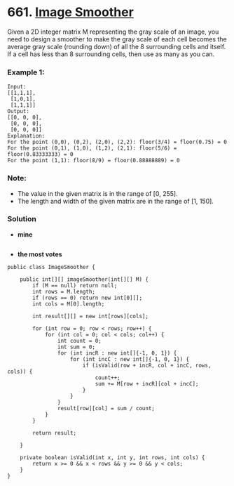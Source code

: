 # 661. [Image Smoother](https://leetcode.com/problems/image-smoother/description/)

Given a 2D integer matrix M representing the gray scale of an image, you need to design a smoother to make the gray scale of each cell becomes the average gray scale (rounding down) of all the 8 surrounding cells and itself. If a cell has less than 8 surrounding cells, then use as many as you can.

### Example 1:
    Input:
    [[1,1,1],
     [1,0,1],
     [1,1,1]]
    Output:
    [[0, 0, 0],
     [0, 0, 0],
     [0, 0, 0]]
    Explanation:
    For the point (0,0), (0,2), (2,0), (2,2): floor(3/4) = floor(0.75) = 0
    For the point (0,1), (1,0), (1,2), (2,1): floor(5/6) = floor(0.83333333) = 0
    For the point (1,1): floor(8/9) = floor(0.88888889) = 0

### Note:
* The value in the given matrix is in the range of [0, 255].
* The length and width of the given matrix are in the range of [1, 150].

### Solution

* **mine**
```

```

* **the most votes**
```
public class ImageSmoother {

    public int[][] imageSmoother(int[][] M) {
        if (M == null) return null;
        int rows = M.length;
        if (rows == 0) return new int[0][];
        int cols = M[0].length;

        int result[][] = new int[rows][cols];

        for (int row = 0; row < rows; row++) {
            for (int col = 0; col < cols; col++) {
                int count = 0;
                int sum = 0;
                for (int incR : new int[]{-1, 0, 1}) {
                    for (int incC : new int[]{-1, 0, 1}) {
                        if (isValid(row + incR, col + incC, rows, cols)) {
                            count++;
                            sum += M[row + incR][col + incC];
                        }
                    }
                }
                result[row][col] = sum / count;
            }
        }

        return result;

    }

    private boolean isValid(int x, int y, int rows, int cols) {
        return x >= 0 && x < rows && y >= 0 && y < cols;
    }
}
```

